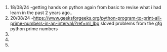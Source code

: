 1. 18/08/24 -getting hands on python again from basic to revise what i had learn in the past 2 years ago..
2. 20/08/24 -https://www.geeksforgeeks.org/python-program-to-print-all-prime-numbers-in-an-interval/?ref=ml_lbp sloved problems from the gfg python prime numbers
3.
4.
5.
